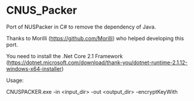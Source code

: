 # CNUS_Packer
 Port of NUSPacker in C# to remove the dependency of Java.
 
 Thanks to Morilli (https://github.com/Morilli) who helped developing this port.
 
You need to install the .Net Core 2.1 Framework (https://dotnet.microsoft.com/download/thank-you/dotnet-runtime-2.1.12-windows-x64-installer)
 
Usage:

CNUSPACKER.exe -in <input_dir> -out <output_dir> -encryptKeyWith <commonKey>
 

 
 
